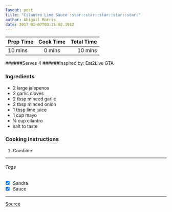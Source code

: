 ```yaml
---
layout: post
title: "Cilantro Lime Sauce :star::star::star::star::star:"
author: Abigail Morris
date: 2017-01-07T03:35:02.191Z
---
```


| Prep Time  | Cook Time    | Total Time  |
| ---------- |:------------:| -----------:|
| 10 mins    | 0 mins      | 10 mins     |


######Serves 4
######Inspired by: Eat2Live GTA

### Ingredients

* 2 large jalepenos
* 2 garlic cloves
* 2 tbsp minced garlic
* 2 tbsp minced onion
* 1 tbsp lime juice
* 1 cup mayo
* ¼ cup cilantro
* salt to taste

### Cooking Instructions

1. Combine


---

###### Tags
- [x] Sandra
- [x] Sauce

---

[Source](www.eat2livegta.com)

